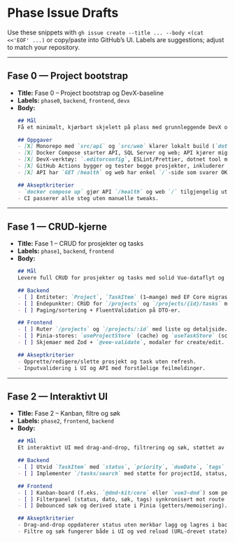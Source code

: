 # Phase Issue Drafts

Use these snippets with `gh issue create --title ... --body <(cat <<'EOF' ...)` or copy/paste into GitHub’s UI. Labels are suggestions; adjust to match your repository.

---

## Fase 0 — Project bootstrap

- **Title:** Fase 0 – Project bootstrap og DevX-baseline
- **Labels:** `phase0`, `backend`, `frontend`, `devx`
- **Body:**
  ```markdown
  ## Mål
  Få et minimalt, kjørbart skjelett på plass med grunnleggende DevX og CI.

  ## Oppgaver
  - [X] Monorepo med `src/api` og `src/web` klarer lokalt build (`dotnet build`, `npm run build`).
  - [X] Docker Compose starter API, SQL Server og web; API kjører migreringer automatisk.
  - [X] DevX-verktøy: `.editorconfig`, ESLint/Prettier, dotnet tool manifest (`dotnet-ef`, `dotnet-format`), Serilog-baselogging.
  - [X] GitHub Actions bygger og tester begge prosjekter, inkluderer `npm run format`.
  - [X] API har `GET /health` og web har enkel `/`-side som svarer OK.

  ## Akseptkriterier
  - `docker compose up` gjør API `/health` og web `/` tilgjengelig uten manuell inngripen.
  - CI passerer alle steg uten manuelle tweaks.
  ```

---

## Fase 1 — CRUD-kjerne

- **Title:** Fase 1 – CRUD for prosjekter og tasks
- **Labels:** `phase1`, `backend`, `frontend`
- **Body:**
  ```markdown
  ## Mål
  Levere full CRUD for prosjekter og tasks med solid Vue-dataflyt og validering.

  ## Backend
  - [ ] Entiteter: `Project`, `TaskItem` (1–mange) med EF Core migrasjoner.
  - [ ] Endepunkter: CRUD for `/projects` og `/projects/{id}/tasks` med DTO-mapping.
  - [ ] Paging/sortering + FluentValidation på DTO-er.

  ## Frontend
  - [ ] Ruter `/projects` og `/projects/:id` med liste og detaljside.
  - [ ] Pinia-stores: `useProjectStore` (cache) og `useTaskStore` (scoped til projectId).
  - [ ] Skjemaer med Zod + `@vee-validate`, modaler for create/edit.

  ## Akseptkriterier
  - Opprette/redigere/slette prosjekt og task uten refresh.
  - Inputvalidering i UI og API med forståelige feilmeldinger.
  ```

---

## Fase 2 — Interaktivt UI

- **Title:** Fase 2 – Kanban, filtre og søk
- **Labels:** `phase2`, `frontend`, `backend`
- **Body:**
  ```markdown
  ## Mål
  Et interaktivt UI med drag-and-drop, filtrering og søk, støttet av query-endepunkter.

  ## Backend
  - [ ] Utvid `TaskItem` med `status`, `priority`, `dueDate`, `tags` + relevante indekser.
  - [ ] Implementer `/tasks/search` med støtte for projectId, status, tekst, frist.

  ## Frontend
  - [ ] Kanban-board (f.eks. `@dnd-kit/core` eller `vue3-dnd`) som persisterer statusendringer.
  - [ ] Filterpanel (status, dato, søk, tags) synkronisert mot route query params.
  - [ ] Debounced søk og derived state i Pinia (getters/memoisering).

  ## Akseptkriterier
  - Drag-and-drop oppdaterer status uten merkbar lagg og lagres i backend.
  - Filtre og søk fungerer både i UI og ved reload (URL-drevet state).
  ```

